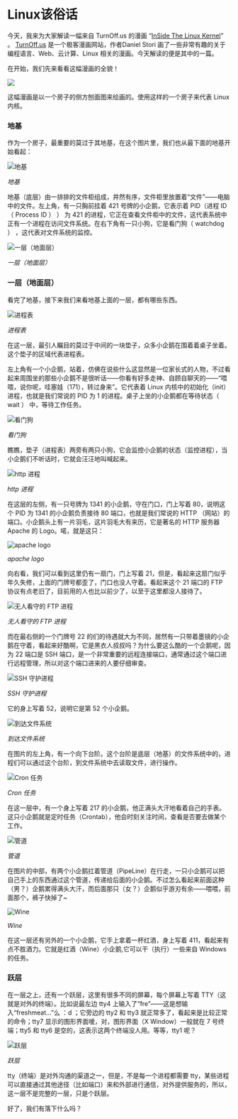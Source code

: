 # Linux该俗话

今天，我来为大家解读一幅来自 TurnOff.us 的漫画 “[InSide The Linux Kernel](http://turnoff.us/geek/inside-the-linux-kernel/)” 。 [TurnOff.us](http://turnoff.us/) 是一个极客漫画网站，作者Daniel Stori 画了一些非常有趣的关于编程语言、Web、云计算、Linux 相关的漫画。今天解读的便是其中的一篇。

在开始，我们先来看看这幅漫画的全貌！

![](https://img.linux.net.cn/data/attachment/album/201703/20/172808pim5iueyqwa5egww.jpg)

这幅漫画是以一个房子的侧方刨面图来绘画的。使用这样的一个房子来代表 Linux 内核。

### 地基

作为一个房子，最重要的莫过于其地基，在这个图片里，我们也从最下面的地基开始看起：

![地基](https://img.linux.net.cn/data/attachment/album/201703/20/173034wv1qodoavs7v11q1.jpg)

*地基*

地基（底层）由一排排的文件柜组成，井然有序，文件柜里放置着“文件”——电脑中的文件。左上角，有一只胸前挂着 421 号牌的小企鹅，它表示着 PID（进程 ID（ Process ID ） ） 为 421 的进程，它正在查看文件柜中的文件，这代表系统中正有一个进程在访问文件系统。在右下角有一只小狗，它是看门狗（ watchdog ） ，这代表对文件系统的监控。

![一层（地面层）](https://img.linux.net.cn/data/attachment/album/201703/20/173228e3ehznhh5wzuwnhk.jpg)

*一层（地面层）*

### 一层（地面层）

看完了地基，接下来我们来看地基上面的一层，都有哪些东西。

![进程表](https://img.linux.net.cn/data/attachment/album/201703/20/173346wq87xgqp8kzk1up7.jpg)

*进程表*

在这一层，最引人瞩目的莫过于中间的一块垫子，众多小企鹅在围着着桌子坐着。这个垫子的区域代表进程表。

左上角有一个小企鹅，站着，仿佛在说些什么这显然是一位家长式的人物，不过看起来周围坐的那些小企鹅不是很听话——你看有好多走神、自顾自聊天的——“喂喂，说你呢，哇塞娃（171），转过身来”。它代表着 Linux 内核中的初始化（init）进程，也就是我们常说的 PID 为 1 的进程。桌子上坐的小企鹅都在等待状态（ wait ） 中，等待工作任务。

![看门狗](https://img.linux.net.cn/data/attachment/album/201703/20/173448yl694u97ihh6sl9h.jpg)

*看门狗*

瞧瞧，垫子（进程表）两旁有两只小狗，它会监控小企鹅的状态（监控进程），当小企鹅们不听话时，它就会汪汪地叫喊起来。

![http 进程](https://img.linux.net.cn/data/attachment/album/201703/20/173557n1i1xscsxiclue5s.jpg)

*http 进程*

在这层的左侧，有一只号牌为 1341 的小企鹅，守在门口，门上写着 80，说明这个 PID 为 1341 的小企鹅负责接待 80 端口，也就是我们常说的 HTTP （网站）的端口。小企鹅头上有一片羽毛，这片羽毛大有来历，它是著名的 HTTP 服务器 Apache 的 Logo。喏，就是这只：

![apache logo](https://img.linux.net.cn/data/attachment/album/201703/11/181641irppc393zm96lcbw.jpg)

*apache logo*

向右看，我们可以看到这里仍有一扇门，门上写着 21，但是，看起来这扇门似乎年久失修，上面的门牌号都歪了，门口也没人守着。看起来这个 21 端口的 FTP 协议有点老旧了，目前用的人也比以前少了，以至于这里都没人接待了。

![无人看守的 FTP 进程](https://img.linux.net.cn/data/attachment/album/201703/20/173801cijdj9iuqdzh4v2v.jpg)

*无人看守的 FTP 进程*

而在最右侧的一个门牌号 22 的们的待遇就大为不同，居然有一只带着墨镜的小企鹅在守着，看起来好酷啊，它是黑衣人叔叔吗？为什么要这么酷的一个企鹅呢，因为 22 端口是 SSH 端口，是一个非常重要的远程连接端口，通常通过这个端口进行远程管理，所以对这个端口进来的人要仔细审查。

![SSH 守护进程](https://img.linux.net.cn/data/attachment/album/201703/20/173855y3zutv6w2bgwfg2u.jpg)

*SSH 守护进程*

它的身上写着 52，说明它是第 52 个小企鹅。

![到达文件系统](https://img.linux.net.cn/data/attachment/album/201703/20/174017tl49c9ca4lh9wzur.jpg)

*到达文件系统*

在图片的左上角，有一个向下台阶。这个台阶是底层（地基）的文件系统中的，进程们可以通过这个台阶，到文件系统中去读取文件，进行操作。

![Cron 任务](https://img.linux.net.cn/data/attachment/album/201703/20/174114ex2yjd282wewe2dj.jpg)

*Cron 任务*

在这一层中，有一个身上写着 217 的小企鹅，他正满头大汗地看着自己的手表。这只小企鹅就是定时任务（Crontab），他会时刻关注时间，查看是否要去做某个工作。

![管道](https://img.linux.net.cn/data/attachment/album/201703/20/174204sqh4o4v94cwpvoib.jpg)

*管道*

在图片的中部，有两个小企鹅扛着管道（PipeLine）在行走，一只小企鹅可以把自己手上的东西通过这个管道，传递给后面的小企鹅。不过怎么看起来前面这种（男？）企鹅累得满头大汗，而后面那只（女？）企鹅似乎游刃有余——喂喂，前面那个，裤子快掉了~

![Wine](https://img.linux.net.cn/data/attachment/album/201703/20/174246utkckjcfj4efbf8z.jpg)

*Wine*

在这一层还有另外的一个小企鹅，它手上拿着一杯红酒，身上写着 411，看起来有点不胜酒力。它就是红酒（Wine）小企鹅,它可以干（执行）一些来自 Windows 的任务。

### 跃层

在一层之上，还有一个跃层，这里有很多不同的屏幕，每个屏幕上写着 TTY（这就是对外的终端）。比如说最左边 tty4 上输入了“fre”——这是想输入“freshmeat...”么 ：d ；它旁边的 tty2 和 tty3 就正常多了，看起来是比较正常的命令；tty7 显示的图形界面嗳，对，图形界面（X Window）一般就在 7 号终端；tty5 和 tty6 是空的，这表示这两个终端没人用。等等，tty1 呢？

![跃层](https://img.linux.net.cn/data/attachment/album/201703/20/174350fb4ugtub22yd193d.jpg)

*跃层*

tty（终端）是对外沟通的渠道之一，但是，不是每一个进程都需要 tty，某些进程可以直接通过其他途径（比如端口）来和外部进行通信，对外提供服务的，所以，这一层不是完整的一层，只是个跃层。

好了，我们有落下什么吗？
